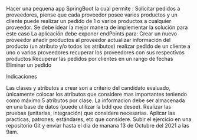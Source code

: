 Hacer una pequena app SpringBoot la cual permite :
Solicitar pedidos a proveedores, piense que cada proveedor posee varios productos y un cliente puede realizar un pedido de 1 o varios productos a cualquier proveedor.
Se debe idear la mejor manera de implementar la solución para este caso
La aplicación debe exponer endPoints para:
Crear un nuevo proveedor
añadir productos al proveedor
actualizar información del producto (un atributo y/o todos los atributos)
realizar pedido de un cliente a uno o varios proveedores
recuperar los proveedores con sus respectivos productos
Recuperar las pedidos por clientes en un rango de fechas
Eliminar un pedido 

 Indicaciones 

Las clases y atributos a crear son a criterio del candidato evaluado, únicamente colocar los atributos que considere mas importantes teniendo como máximo 5 atributos por clase. 
La informacion debe ser almacenada en una base de datos  (puede utilizar la bdd  que desee). 
Realizar las pruebas (unitarias, integración) que considere necesarias. 
Aplicar las practicas, patrones, estándares, etc que considere. 
Subir el ejercicio en una repositorio Git y enviar hasta el dia de manana 13 de Octubre del 2021 a las 9am.